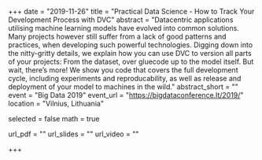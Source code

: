 +++
date = "2019-11-26"
title = "Practical Data Science - How to Track Your Development Process with DVC"
abstract = "Datacentric applications utilising machine learning models have evolved into common solutions. Many projects however still suffer from a lack of good patterns and practices, when developing such powerful technologies.
Digging down into the nitty-gritty details, we explain how you can use DVC to version all parts of your projects: From the dataset, over gluecode up to the model itself. But wait, there’s more! We show you code that covers the full development cycle, including experiments and reproducability, as well as release and deployment of your model to machines in the wild."
abstract_short = ""
event = "Big Data 2019"
event_url = "https://bigdataconference.lt/2019/"
location = "Vilnius, Lithuania"

selected = false
math = true

url_pdf = ""
url_slides = ""
url_video = ""

+++
